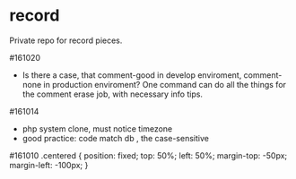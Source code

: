 # record
Private repo for record pieces.

#161020
- Is there a case, that comment-good in develop enviroment, comment-none in production enviroment? One command can do all the things for the comment erase job, with necessary info tips.

#161014
- php system clone, must notice timezone
- good practice: code match db , the case-sensitive 

#161010
    .centered {
      position: fixed;
      top: 50%;
      left: 50%;
      margin-top: -50px;
      margin-left: -100px;
    }
